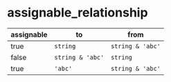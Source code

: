 # assignable_relationship

| assignable | to               | from             |
| ---------- | ---------------- | ---------------- |
| true       | `string`         | `string & 'abc'` |
| false      | `string & 'abc'` | `string`         |
| true       | `'abc'`          | `string & 'abc'` |